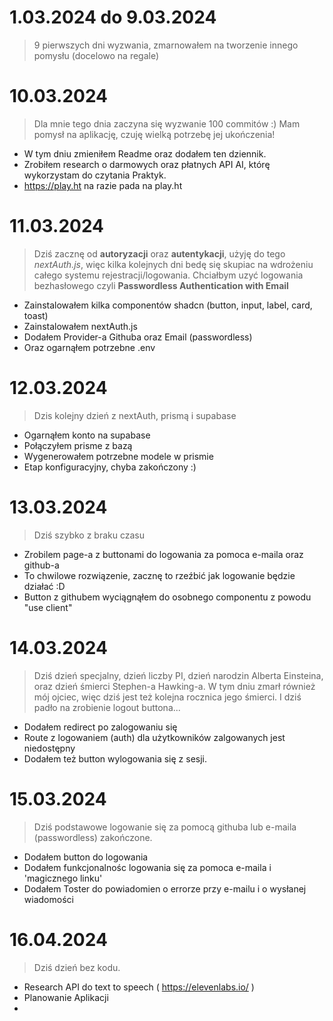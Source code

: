 # 1.03.2024 do 9.03.2024

> 9 pierwszych dni wyzwania, zmarnowałem na tworzenie innego pomysłu (docelowo na regale)
# 10.03.2024

> Dla mnie tego dnia zaczyna się wyzwanie 100 commitów :)
> Mam pomysł na aplikację, czuję wielką potrzebę jej ukończenia!

- W tym dniu zmieniłem Readme oraz dodałem ten dziennik.
- Zrobiłem research o darmowych oraz płatnych API AI, którę wykorzystam do czytania Praktyk.
- https://play.ht na razie pada na play.ht

# 11.03.2024

> Dziś zacznę od **autoryzacji** oraz **autentykacji**, użyję do tego _nextAuth.js_,
> więc kilka kolejnych dni bedę się skupiac na wdrożeniu całego systemu rejestracji/logowania.
> Chciałbym uzyć logowania bezhasłowego czyli **Passwordless Authentication with Email**

- Zainstalowałem kilka componentów shadcn (button, input, label, card, toast)
- Zainstalowałem nextAuth.js
- Dodałem Provider-a Githuba oraz Email (passwordless)
- Oraz ogarnąłem potrzebne .env

# 12.03.2024

> Dzis kolejny dzień z nextAuth, prismą i supabase

- Ogarnąłem konto na supabase
- Połączyłem prisme z bazą
- Wygenerowałem potrzebne modele w prismie
- Etap konfiguracyjny, chyba zakończony :)

# 13.03.2024

> Dziś szybko z braku czasu

- Zrobilem page-a z buttonami do logowania za pomoca e-maila oraz github-a
- To chwilowe rozwiązenie, zacznę to rzeźbić jak logowanie będzie działać :D
- Button z githubem wyciągnąłem do osobnego componentu z powodu "use client"


# 14.03.2024

> Dziś dzień specjalny, dzień liczby PI, dzień narodzin Alberta Einsteina, 
> oraz dzień śmierci Stephen-a Hawking-a.
> W tym dniu zmarł również mój ojciec, więc dziś jest też kolejna rocznica jego śmierci.
> I dziś padło na zrobienie logout buttona...

- Dodałem redirect po zalogowaniu się
- Route z logowaniem (auth) dla użytkowników zalgowanych jest niedostępny
- Dodałem też button wylogowania się z sesji.

# 15.03.2024

> Dziś podstawowe logowanie się za pomocą githuba lub e-maila (passwordless) zakończone.

- Dodałem button do logowania
- Dodałem funkcjonalnośc logowania się za pomoca e-maila i 'magicznego linku'
- Dodałem Toster do powiadomien o errorze przy e-mailu i o wysłanej wiadomości

# 16.04.2024

> Dziś dzień bez kodu.

- Research API do text to speech ( https://elevenlabs.io/ )
- Planowanie Aplikacji
- 